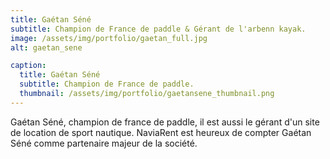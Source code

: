 ```yaml
---
title: Gaétan Séné
subtitle: Champion de France de paddle & Gérant de l'arbenn kayak.
image: /assets/img/portfolio/gaetan_full.jpg
alt: gaetan_sene

caption:
  title: Gaétan Séné
  subtitle: Champion de France de paddle.
  thumbnail: /assets/img/portfolio/gaetansene_thumbnail.png
---
```

Gaétan Séné, champion de france de paddle, il est aussi le gérant d'un site de location de sport nautique.
NaviaRent est heureux de compter Gaétan Séné comme partenaire majeur de la société.

<!-- {:.list-inline}
- Date: January 2017
- Client: Threads
- Category: Illustration -->

